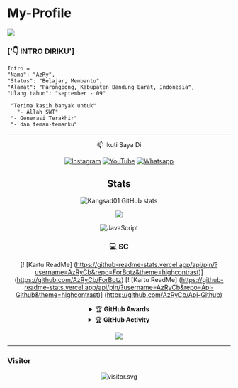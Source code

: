 # My-Profile


<a href="https://github.com/AzRyCb"><img src="https://cardivo.vercel.app/api?name=AzRy&description=Hi,%20i%27m%20AzRy%20and%20i%27m%20just%20a%20newbie%20programmer%20Nice%20to%20meet%20you%20👋&image=https://wallpaperaccess.com/full/7857767.jpg&usqp=CAU&backgroundColor=%23ecf0f1&instagram=@senpai_chan_gemoy&github=AzRyCb&pattern=leaf&colorPattern=%23eaeaeaea" /><a>
</p>
    
 ### ['👇 INTRO DIRIKU']
```
Intro =
"Nama": "AzRy",
"Status": "Belajar, Membantu",
"Alamat": "Parongpong, Kabupaten Bandung Barat, Indonesia",
"Ulang tahun": "september - 09"
   
 "Terima kasih banyak untuk"
   "- Allah SWT"
 "- Generasi Terakhir"
 "- dan teman-temanku"
```
    
<div align="center">

---

<p align="center">
📫 Ikuti Saya Di
</p>

<p align="center">
<a href="https://www.instagram.com/senpai_chan_gemoy" target="_blank"><img src="https://img.shields.io/badge/Instagram-%23E4405F.svg?&style=flat-square&logo=instagram&logoColor=white" alt="Instagram"></a>
<a href="bit.ly/Papah-Chan" target="_blank"><img src="https://img.shields.io/badge/YouTube-%231877F2.svg?&style=flat-square&logo=YouTube&logoColor=white" alt="YouTube"></a>
<a href="https://wa.me/6281268416245" target="_blank"><img src="https://img.shields.io/badge/Whatsapp-%808080.svg?&style=flat-square&logo=Whatsapp&logoColor=white" alt="Whatsapp"></a>
</p>

## Stats
![Kangsad01 GitHub stats](https://github-readme-stats.vercel.app/api?username=Kangsad01&show_icons=true&theme=radical)
<p align="center"><a href="https://github.com/Kangsad01"><img src="https://github-readme-stats.vercel.app/api/top-langs/?username=pasyaganz&theme=radical&layout=compact"></a></p>
<img alt="JavaScript" src="https://img.shields.io/badge/javascript%20-%23323330.svg?&style=for-the-badge&logo=javascript&logoColor=%23F7DF1E"/>

### 💻 SC
[! [Kartu ReadMe] (https://github-readme-stats.vercel.app/api/pin/?username=AzRyCb&repo=ForBotz&theme=highcontrast)] (https://github.com/AzRyCb/ForBotz)
[! [Kartu ReadMe] (https://github-readme-stats.vercel.app/api/pin/?username=AzRyCb&repo=Api-Github&theme=highcontrast)] (https://github.com/AzRyCb/Api-Github)


<details>
    <summary>&#127942 <b>GitHub Awards</b></summary><br/>

![Github Trophy](https://github-profile-trophy.vercel.app/?username=Kangsad01)

</details>

<details>
    <summary>&#127942 <b>GitHub Activity</b></summary><br/>

![Metrics](https://metrics.lecoq.io/Kangsad01?template=classic&repositories.forks=true&languages=1&languages.colors=github&languages.threshold=0%25&config.timezone=Asia%2Fsurabaya)

</details> 

![](https://visitor-badge.glitch.me/badge?page_id=Kangsad01)

---



<h3 align="left">Visitor</h3>
<p align="center">
<img src="https://count.caliphdev.my.id/get/@AzRyCb?theme=rule34" alt="visitor.svg">
</p>

